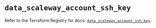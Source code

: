 # `data_scaleway_account_ssh_key`

Refer to the Terraform Registry for docs: [`data_scaleway_account_ssh_key`](https://registry.terraform.io/providers/scaleway/scaleway/2.49.0/docs/data-sources/account_ssh_key).
